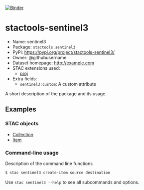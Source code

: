 [![Binder](https://mybinder.org/badge_logo.svg)](https://mybinder.org/v2/gh/stactools-packages/sentinel3/main?filepath=docs/installation_and_basic_usage.ipynb)

# stactools-sentinel3

- Name: sentinel3
- Package: `stactools.sentinel3`
- PyPI: https://pypi.org/project/stactools-sentinel3/
- Owner: @githubusername
- Dataset homepage: http://example.com
- STAC extensions used:
  - [proj](https://github.com/stac-extensions/projection/)
- Extra fields:
  - `sentinel3:custom`: A custom attribute

A short description of the package and its usage.

## Examples

### STAC objects

- [Collection](examples/collection.json)
- [Item](examples/item/item.json)

### Command-line usage

Description of the command line functions

```bash
$ stac sentinel3 create-item source destination
```

Use `stac sentinel3 --help` to see all subcommands and options.
